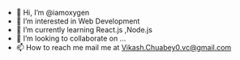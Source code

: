 - 👋 Hi, I’m @iamoxygen
- 👀 I’m interested in Web Development
- 🌱 I’m currently learning React.js ,Node.js
- 💞️ I’m looking to collaborate on ...
- 📫 How to reach me mail me at Vikash.Chuabey0.vc@gmail.com

<!---
iamoxygen/iamoxygen is a ✨ special ✨ repository because its `README.md` (this file) appears on your GitHub profile.
You can click the Preview link to take a look at your changes.
--->
